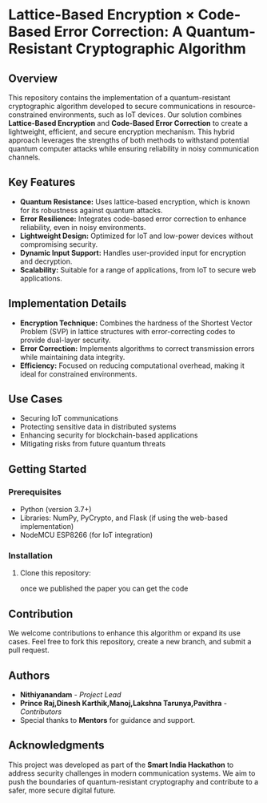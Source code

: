 <h1>Lattice-Based Encryption × Code-Based Error Correction: A Quantum-Resistant Cryptographic Algorithm</h1>
  <h2>Overview</h2>
    <p>
        This repository contains the implementation of a quantum-resistant cryptographic algorithm developed to secure communications in resource-constrained environments, such as IoT devices. 
        Our solution combines <strong>Lattice-Based Encryption</strong> and <strong>Code-Based Error Correction</strong> to create a lightweight, efficient, and secure encryption mechanism. 
        This hybrid approach leverages the strengths of both methods to withstand potential quantum computer attacks while ensuring reliability in noisy communication channels.
    </p>

   <h2>Key Features</h2>
    <ul>
        <li><strong>Quantum Resistance:</strong> Uses lattice-based encryption, which is known for its robustness against quantum attacks.</li>
        <li><strong>Error Resilience:</strong> Integrates code-based error correction to enhance reliability, even in noisy environments.</li>
        <li><strong>Lightweight Design:</strong> Optimized for IoT and low-power devices without compromising security.</li>
        <li><strong>Dynamic Input Support:</strong> Handles user-provided input for encryption and decryption.</li>
        <li><strong>Scalability:</strong> Suitable for a range of applications, from IoT to secure web applications.</li>
    </ul>

  <h2>Implementation Details</h2>
    <ul>
        <li><strong>Encryption Technique:</strong> Combines the hardness of the Shortest Vector Problem (SVP) in lattice structures with error-correcting codes to provide dual-layer security.</li>
        <li><strong>Error Correction:</strong> Implements algorithms to correct transmission errors while maintaining data integrity.</li>
        <li><strong>Efficiency:</strong> Focused on reducing computational overhead, making it ideal for constrained environments.</li>
    </ul>

  <h2>Use Cases</h2>
    <ul>
        <li>Securing IoT communications</li>
        <li>Protecting sensitive data in distributed systems</li>
        <li>Enhancing security for blockchain-based applications</li>
        <li>Mitigating risks from future quantum threats</li>
    </ul>

  <h2>Getting Started</h2>
    <h3>Prerequisites</h3>
    <ul>
        <li>Python (version 3.7+)</li>
        <li>Libraries: NumPy, PyCrypto, and Flask (if using the web-based implementation)</li>
        <li>NodeMCU ESP8266 (for IoT integration)</li>
    </ul>

  <h3>Installation</h3>
    <ol>
        <li>Clone this repository:
           <p>once we published the paper you can get the code <br>
    </ol>

  

  <h2>Contribution</h2>
    <p>
        We welcome contributions to enhance this algorithm or expand its use cases. Feel free to fork this repository, create a new branch, and submit a pull request.
    </p>

  <h2>Authors</h2>
    <ul>
        <li><strong>Nithiyanandam</strong> - <em>Project Lead</em></li>
        <li><strong>Prince Raj,Dinesh Karthik,Manoj,Lakshna Tarunya,Pavithra</strong> - <em>Contributors</em></li>
        <li>Special thanks to <strong>Mentors</strong> for guidance and support.</li>
    </ul>

  <h2>Acknowledgments</h2>
    <p>
        This project was developed as part of the <strong>Smart India Hackathon</strong> to address security challenges in modern communication systems. 
        We aim to push the boundaries of quantum-resistant cryptography and contribute to a safer, more secure digital future.
    </p>

